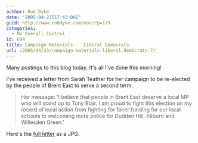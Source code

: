 ```yaml
---
author: Rob Dyke
date: "2005-04-23T17:43:00Z"
guid: http://www.robdyke.com/noc/?p=179
categories:
  - No Overall Control
id: 694
title: Campaign Materials -  Liberal Democrats
url: /2005/04/23/campaign-materials-liberal-democrats-7/
---
```

Many postings to this blog today. It's all I've done this morning!

I've received a letter from Sarah Teather for her campaign to be re-elected by the people of Brent East to serve a second term.

> Her message: 'I believe that people in Brent East deserve a local MP who will stand up to Tony Blair. I am proud to fight this election on my record of local action from fighting for fairer funding for our local schools to welcoming more police for Dudden Hill, Kilburn and Willesden Green.'

Here's the [full letter](http://www.comwifinet.com/becampaign/st_letter.jpg) as a JPG.